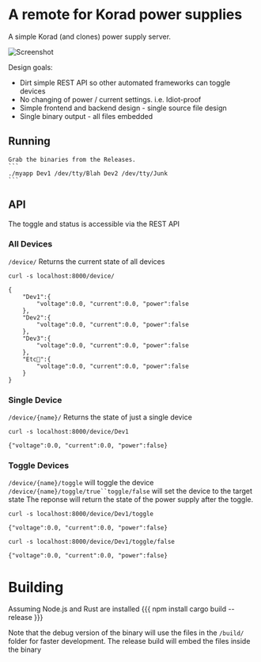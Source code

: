 # A remote for Korad power supplies

A simple Korad (and clones) power supply server.

![Screenshot](https://github.com/JackNewman12/PSUReact/blob/main/Screenshot.png)


Design goals:
 * Dirt simple REST API so other automated frameworks can toggle devices
 * No changing of power / current settings. i.e. Idiot-proof
 * Simple frontend and backend design - single source file design
 * Single binary output - all files embedded

## Running
    Grab the binaries from the Releases.
    ```
    ./myapp Dev1 /dev/tty/Blah Dev2 /dev/tty/Junk
    ```

## API
The toggle and status is accessible via the REST API 
### All Devices
`/device/` Returns the current state of all devices
```
curl -s localhost:8000/device/

{
	"Dev1":{
		"voltage":0.0, "current":0.0, "power":false
	},
	"Dev2":{
		"voltage":0.0, "current":0.0, "power":false
	},
	"Dev3":{
		"voltage":0.0, "current":0.0, "power":false
	},
	"Etc🚀":{
		"voltage":0.0, "current":0.0, "power":false
	}
}
```
### Single Device
`/device/{name}/` Returns the state of just a single device
```
curl -s localhost:8000/device/Dev1

{"voltage":0.0, "current":0.0, "power":false}
```
### Toggle Devices
`/device/{name}/toggle` will toggle the device
`/device/{name}/toggle/true``toggle/false` will set the device to the target state
The reponse will return the state of the power supply after the toggle.
```
curl -s localhost:8000/device/Dev1/toggle

{"voltage":0.0, "current":0.0, "power":false}
```

```
curl -s localhost:8000/device/Dev1/toggle/false

{"voltage":0.0, "current":0.0, "power":false}
```

# Building
Assuming Node.js and Rust are installed
{{{
    npm install
    cargo build --release
}}}

Note that the debug version of the binary will use the files in the `/build/` folder for faster development. The release build will embed the files inside the binary